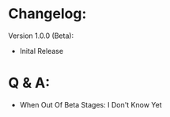# Changelog:

Version 1.0.0 (Beta):

  - Inital Release




# Q & A:

- When Out Of Beta Stages:
     I Don't Know Yet
     




